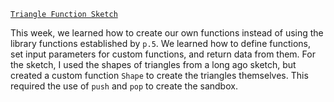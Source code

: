 [`Triangle Function Sketch`](https://kobydotweb.github.io/120-work/hw-10/index.html)

This week, we learned how to create our own functions instead of using the library functions established by `p.5`. We learned how to define functions, set input parameters for custom functions, and return data from them. For the sketch, I used the shapes of triangles from a long ago sketch, but created a custom function `Shape` to create the triangles themselves. This required the use of `push` and `pop` to create the sandbox. 
